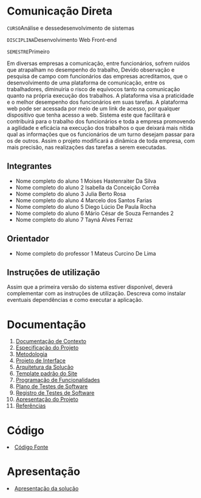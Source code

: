 # Comunicação Direta

`CURSO`Análise e dessedesenvolvimento de sistemas 

`DISCIPLINA`Desenvolvimento Web Front-end

`SEMESTRE`Primeiro

Em diversas empresas a comunicação, entre funcionários, sofrem ruídos que atrapalham no desempenho do trabalho,
Devido observação e pesquisa de campo com funcionários das empresas acreditamos, que o desenvolvimento de uma plataforma de comunicação, entre os trabalhadores, diminuiria o risco de equívocos tanto na comunicação quanto na própria execução dos trabalhos. A plataforma visa a praticidade e o melhor desempenho dos funcionários em suas tarefas. A plataforma web pode ser acessada por meio de um link de acesso, por qualquer dispositivo que tenha acesso a web. Sistema este que facilitará e contribuirá para o trabalho dos funcionários e toda a empresa promovendo a agilidade e eficácia na execução dos trabalhos o que deixará mais nítida qual as informações que os funcionários de um turno desejam passar para os de outros. Assim o projeto modificará a dinâmica de toda empresa, com mais precisão, nas realizações das tarefas a serem executadas.

## Integrantes

* Nome completo do aluno 1 Moises Hastenraiter Da Silva
* Nome completo do aluno 2 Isabella da Conceição Corrêa
* Nome completo do aluno 3 Julia Berto Rosa
* Nome completo do aluno 4 Marcelo dos Santos Farias
* Nome completo do aluno 5 Diego Lúcio De Paula Rocha
* Nome completo do aluno 6 Mário César de Souza Fernandes 2
* Nome completo do aluno 7 Tayná Alves Ferraz

## Orientador

* Nome completo do professor 1 Mateus Curcino De Lima

## Instruções de utilização

Assim que a primeira versão do sistema estiver disponível, deverá complementar com as instruções de utilização. Descreva como instalar eventuais dependências e como executar a aplicação.

# Documentação

<ol>
<li><a href="docs/01-Documentação de Contexto.md"> Documentação de Contexto</a></li>
<li><a href="docs/02-Especificação do Projeto.md"> Especificação do Projeto</a></li>
<li><a href="docs/03-Metodologia.md"> Metodologia</a></li>
<li><a href="docs/04-Projeto de Interface.md"> Projeto de Interface</a></li>
<li><a href="docs/05-Arquitetura da Solução.md"> Arquitetura da Solução</a></li>
<li><a href="docs/06-Template padrão do Site.md"> Template padrão do Site</a></li>
<li><a href="docs/07-Programação de Funcionalidades.md"> Programação de Funcionalidades</a></li>
<li><a href="docs/08-Plano de Testes de Software.md"> Plano de Testes de Software</a></li>
<li><a href="docs/09-Registro de Testes de Software.md"> Registro de Testes de Software</a></li>
<li><a href="docs/10-Apresentação do Projeto.md"> Apresentação do Projeto</a></li>
<li><a href="docs/11-Referências.md"> Referências</a></li>
</ol>

# Código

<li><a href="src/README.md"> Código Fonte</a></li>

# Apresentação

<li><a href="presentation/README.md"> Apresentação da solução</a></li>
